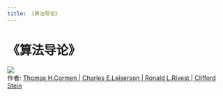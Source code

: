 ```yaml
---
title: 《算法导论》
---
```

# 《算法导论》
![](https://img3.doubanio.com/view/subject/l/public/s25648004.jpg)  
作者: [Thomas H.Cormen | Charles E.Leiserson | Ronald L.Rivest | Clifford Stein]()